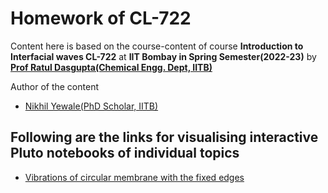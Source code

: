 # Homework of CL-722

Content here is based on the course-content of course **Introduction to Interfacial waves CL-722** at **IIT Bombay in Spring Semester(2022-23)** by [**Prof Ratul Dasgupta(Chemical Engg. Dept, IITB)**](https://www.che.iitb.ac.in/faculty/ratul-dasgupta)

Author of the content
- [Nikhil Yewale(PhD Scholar, IITB)](https://www.linkedin.com/in/nikhilyewale/)

## Following are the links for visualising interactive Pluto notebooks of individual topics

- [Vibrations of circular membrane with the fixed edges](https://hub.gke2.mybinder.org/user/fonsp-pluto-on-binder-fb7eracp/pluto/edit?id=e4812b4a-b07f-11ed-282e-51b6e476761d)
